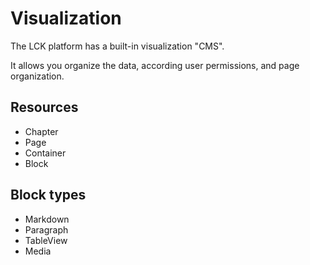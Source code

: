 # Visualization

The LCK platform has a built-in visualization "CMS".

It allows you organize the data,
according user permissions, and page organization.

## Resources

* Chapter
* Page
* Container
* Block

## Block types

* Markdown
* Paragraph
* TableView
* Media